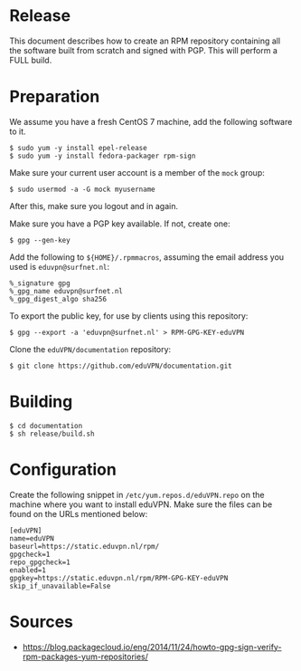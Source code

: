# Release

This document describes how to create an RPM repository containing all the 
software built from scratch and signed with PGP. This will perform a FULL 
build.

# Preparation

We assume you have a fresh CentOS 7 machine, add the following software to it. 

    $ sudo yum -y install epel-release
    $ sudo yum -y install fedora-packager rpm-sign

Make sure your current user account is a member of the `mock` group:

    $ sudo usermod -a -G mock myusername

After this, make sure you logout and in again.

Make sure you have a PGP key available. If not, create one:

    $ gpg --gen-key

Add the following to `${HOME}/.rpmmacros`, assuming the email address you used is
`eduvpn@surfnet.nl`:

    %_signature gpg
    %_gpg_name eduvpn@surfnet.nl
    %_gpg_digest_algo sha256

To export the public key, for use by clients using this repository:

    $ gpg --export -a 'eduvpn@surfnet.nl' > RPM-GPG-KEY-eduVPN

Clone the `eduVPN/documentation` repository:

    $ git clone https://github.com/eduVPN/documentation.git

# Building

    $ cd documentation
    $ sh release/build.sh

# Configuration

Create the following snippet in `/etc/yum.repos.d/eduVPN.repo` on the machine
where you want to install eduVPN. Make sure the files can be found on the URLs
mentioned below:

    [eduVPN]
    name=eduVPN
    baseurl=https://static.eduvpn.nl/rpm/
    gpgcheck=1
    repo_gpgcheck=1
    enabled=1
    gpgkey=https://static.eduvpn.nl/rpm/RPM-GPG-KEY-eduVPN
    skip_if_unavailable=False
	
# Sources

* https://blog.packagecloud.io/eng/2014/11/24/howto-gpg-sign-verify-rpm-packages-yum-repositories/

